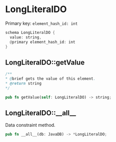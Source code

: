 # LongLiteralDO

Primary key: `element_hash_id: int`

```rust
schema LongLiteralDO {
  value: string,
  @primary element_hash_id: int
}
```
## LongLiteralDO::getValue

```java
/**
* @brief gets the value of this element.
* @return string
*/
```
```rust
pub fn getValue(self: LongLiteralDO) -> string;
```
## LongLiteralDO::\_\_all\_\_

Data constraint method.

```rust
pub fn __all__(db: JavaDB) -> *LongLiteralDO;
```
